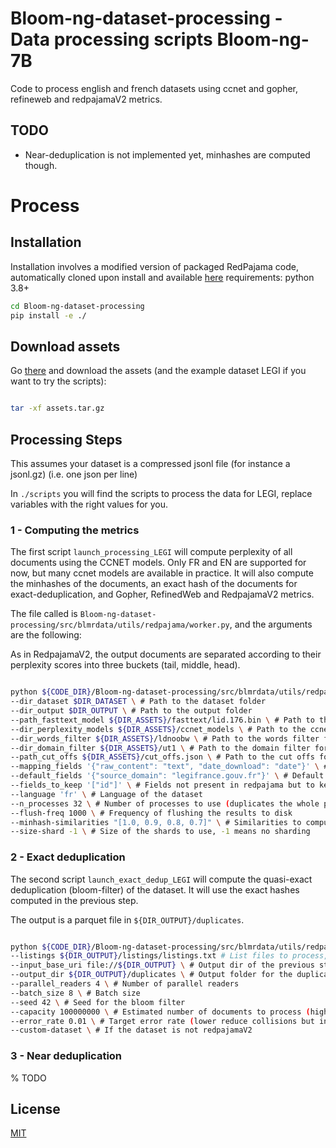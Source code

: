 # Bloom-ng-dataset-processing - Data processing scripts Bloom-ng-7B

Code to process english and french datasets using ccnet and gopher, refineweb and redpajamaV2 metrics.


## TODO

- Near-deduplication is not implemented yet, minhashes are computed though.

# Process

## Installation

Installation involves a modified version of packaged RedPajama code, automatically cloned upon install and available [here](https://github.com/EvanDufraisse/RedPajamaV2-Utils.git)
requirements: python 3.8+

```bash
cd Bloom-ng-dataset-processing
pip install -e ./
```

## Download assets

Go [there](https://drive.google.com/drive/folders/1_l00r9rgT-FXfVnYq3JzHOvrGoM1LvVW?usp=sharing) and download the assets (and the example dataset LEGI if you want to try the scripts):

```bash

tar -xf assets.tar.gz

```

## Processing Steps

This assumes your dataset is a compressed jsonl file (for instance a jsonl.gz) (i.e. one json per line)

In `./scripts` you will find the scripts to process the data for LEGI, replace variables with the right values for you.

### 1 - Computing the metrics
The first script `launch_processing_LEGI` will compute perplexity of all documents using the CCNET models. Only FR and EN are supported for now, but many ccnet models are available in practice. It will also compute the minhashes of the documents, an exact hash of the documents for exact-deduplication, and Gopher, RefinedWeb and RedpajamaV2 metrics.

The file called is `Bloom-ng-dataset-processing/src/blmrdata/utils/redpajama/worker.py`, and the arguments are the following:

As in RedpajamaV2, the output documents are separated according to their perplexity scores into three buckets (tail, middle, head).

```bash

python ${CODE_DIR}/Bloom-ng-dataset-processing/src/blmrdata/utils/redpajama/worker.py \
--dir_dataset $DIR_DATASET \ # Path to the dataset folder
--dir_output $DIR_OUTPUT \ # Path to the output folder
--path_fasttext_model ${DIR_ASSETS}/fasttext/lid.176.bin \ # Path to the fasttext model
--dir_perplexity_models ${DIR_ASSETS}/ccnet_models \ # Path to the ccnet models for perplexity
--dir_words_filter ${DIR_ASSETS}/ldnoobw \ # Path to the words filter for bad language detection
--dir_domain_filter ${DIR_ASSETS}/ut1 \ # Path to the domain filter for bad domain detection
--path_cut_offs ${DIR_ASSETS}/cut_offs.json \ # Path to the cut offs found by the ccnet approach on RedPajamaV2
--mapping_fields '{"raw_content": "text", "date_download": "date"}' \ # Mapping between the fields of the source dataset and the fields used in redpajama (see script for more details)
--default_fields '{"source_domain": "legifrance.gouv.fr"}' \ # Default fields to add to the dataset if not present in the source dataset
--fields_to_keep '["id"]' \ # Fields not present in redpajama but to keep in the dataset
--language 'fr' \ # Language of the dataset
--n_processes 32 \ # Number of processes to use (duplicates the whole pipeline n_processes times)
--flush-freq 1000 \ # Frequency of flushing the results to disk
--minhash-similarities "[1.0, 0.9, 0.8, 0.7]" \ # Similarities to compute for minhashes
--size-shard -1 \ # Size of the shards to use, -1 means no sharding

```

### 2 - Exact deduplication

The second script `launch_exact_dedup_LEGI` will compute the quasi-exact deduplication (bloom-filter) of the dataset. It will use the exact hashes computed in the previous step.

The output is a parquet file in `${DIR_OUTPUT}/duplicates`.

```bash

python ${CODE_DIR}/Bloom-ng-dataset-processing/src/blmrdata/utils/redpajama/exact_deduplication.py \
--listings ${DIR_OUTPUT}/listings/listings.txt # List files to process, built in previous step\
--input_base_uri file://${DIR_OUTPUT} \ # Output dir of the previous step
--output_dir ${DIR_OUTPUT}/duplicates \ # Output folder for the duplicates .parquet
--parallel_readers 4 \ # Number of parallel readers
--batch_size 8 \ # Batch size
--seed 42 \ # Seed for the bloom filter
--capacity 100000000 \ # Estimated number of documents to process (higher reduce collisions but increase memory usage)
--error_rate 0.01 \ # Target error rate (lower reduce collisions but increase memory usage)
--custom-dataset \ # If the dataset is not redpajamaV2
```

### 3 - Near deduplication

% TODO

## License

[MIT](https://choosealicense.com/licenses/mit/)
